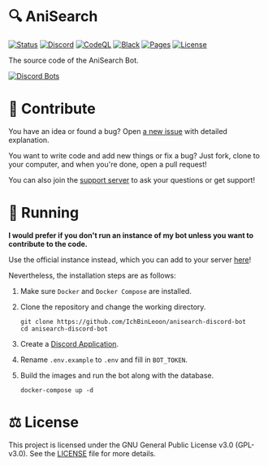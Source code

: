 # 🔍 AniSearch

[![Status](https://top.gg/api/widget/status/737236600878137363.svg)](https://top.gg/bot/737236600878137363)
[![Discord](https://img.shields.io/discord/835960108466176041?logo=discord&logoColor=ffffff)](https://discord.gg/Bv94yQYZM8)
[![CodeQL](https://github.com/IchBinLeoon/anisearch-discord-bot/actions/workflows/codeql-analysis.yml/badge.svg)](https://github.com/IchBinLeoon/anisearch-discord-bot/actions/workflows/codeql-analysis.yml)
[![Black](https://github.com/IchBinLeoon/anisearch-discord-bot/actions/workflows/black.yml/badge.svg)](https://github.com/IchBinLeoon/anisearch-discord-bot/actions/workflows/black.yml)
[![Pages](https://img.shields.io/github/deployments/IchBinLeoon/anisearch-discord-bot/github-pages?label=github-pages)](https://ichbinleoon.github.io/anisearch-discord-bot/)
[![License](https://img.shields.io/github/license/IchBinLeoon/anisearch-discord-bot)](https://github.com/IchBinLeoon/anisearch-discord-bot/blob/main/LICENSE)

The source code of the AniSearch Bot.

[![Discord Bots](https://top.gg/api/widget/737236600878137363.svg)](https://top.gg/bot/737236600878137363)

# 🤝 Contribute
You have an idea or found a bug? Open [a new issue](https://github.com/IchBinLeoon/anisearch-discord-bot/issues) with detailed explanation.

You want to write code and add new things or fix a bug? Just fork, clone to your computer, and when you're done, open a pull request!

You can also join the [support server](https://discord.gg/Bv94yQYZM8) to ask your questions or get support!

# 🚀 Running
**I would prefer if you don't run an instance of my bot unless you want to contribute to the code.**

Use the official instance instead, which you can add to your server [here](https://discord.com/api/oauth2/authorize?client_id=737236600878137363&permissions=18432&scope=bot%20applications.commands)!

Nevertheless, the installation steps are as follows:  

1. Make sure `Docker` and `Docker Compose` are installed.

2. Clone the repository and change the working directory.
    ```
    git clone https://github.com/IchBinLeoon/anisearch-discord-bot
    cd anisearch-discord-bot
    ```
    
3. Create a [Discord Application](https://discord.com/developers/applications).

4. Rename `.env.example` to `.env` and fill in `BOT_TOKEN`.

5. Build the images and run the bot along with the database.
    ```
    docker-compose up -d
    ```
    
# ⚖️ License
This project is licensed under the GNU General Public License v3.0 (GPL-v3.0). See the [LICENSE](https://github.com/IchBinLeoon/anisearch-discord-bot/blob/main/LICENSE) file for more details.
